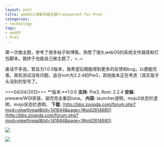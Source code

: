 ```yaml
---
layout: post
title: webOS小清新风格主题Transparent for Pre3
categories:
- technology
tags:
- webOS
- Pre3
---
```


第一次做主题，参考了很多帖子和博客。熟悉了很久webOS的系统文件路径和打包脚本。我终于也能自己做主题了，=..=

废话不多说，暂且为1.0.0版本，我希望后期能得到更多的反馈和bug，以便能完善。真机测试没有问题，适合rom为2.2.4的Pre3，其他版本正在考虑（其实是手头没别的型号了。

===04/04/2012===
**版本:**1.0.0
**支持:** Pre3, Rom: 2.2.4
**安装:** preware/WQI安装，装完完全重启luna。
**内容:** launcher透明，mojo2状态栏透明，mojo状态栏透明。
**下载:** [http://bbs.zoopda.com/forum.php?mod=viewthread&tid=141644&page=1#pid2614680](http://bbs.zoopda.com/forum.php?mod=viewthread&tid=141644&page=1#pid2614680)

![](/media/files/2012/04/06/Unknown_2012-06-04_174225.png)

![](/media/files/2012/04/06/Unknown_2012-06-04_174237.png)
